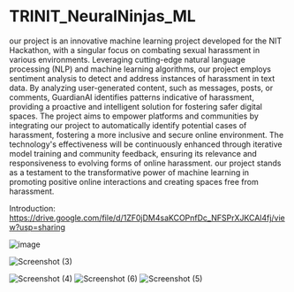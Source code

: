 # TRINIT_NeuralNinjas_ML

our project is an innovative machine learning project developed for the NIT Hackathon, with a singular focus on combating sexual harassment in various environments. Leveraging cutting-edge natural language processing (NLP) and machine learning algorithms, our project employs sentiment analysis to detect and address instances of harassment in text data. By analyzing user-generated content, such as messages, posts, or comments, GuardianAI identifies patterns indicative of harassment, providing a proactive and intelligent solution for fostering safer digital spaces. The project aims to empower platforms and communities by integrating our project to automatically identify potential cases of harassment, fostering a more inclusive and secure online environment. The technology's effectiveness will be continuously enhanced through iterative model training and community feedback, ensuring its relevance and responsiveness to evolving forms of online harassment. our project stands as a testament to the transformative power of machine learning in promoting positive online interactions and creating spaces free from harassment.

Introduction: https://drive.google.com/file/d/1ZF0jDM4saKCOPnfDc_NFSPrXJKCAl4fj/view?usp=sharing


![image](https://github.com/YOGESWARAN112004/TRINIT_NeuralNinjas_ML/assets/111491511/5be87d18-d87d-426d-92f8-96a5dea965d2)

![Screenshot (3)](https://github.com/YOGESWARAN112004/TRINIT_NeuralNinjas_ML/assets/137391299/3a6cfc59-0e6c-46af-8c81-4693cd09e3b1)

![Screenshot (4)](https://github.com/YOGESWARAN112004/TRINIT_NeuralNinjas_ML/assets/137391299/7b6790d1-95c7-413c-ac59-d6ff5e142bb7)
![Screenshot (6)](https://github.com/YOGESWARAN112004/TRINIT_NeuralNinjas_ML/assets/137391299/2a136c27-d290-4bce-b41e-b27d19d4c0a8)
![Screenshot (5)](https://github.com/YOGESWARAN112004/TRINIT_NeuralNinjas_ML/assets/137391299/7d6fe866-f413-462e-bc8b-c3cce4c4f2b5)
